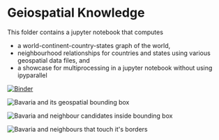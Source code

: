 # Geiospatial Knowledge

This folder contains a jupyter notebook that computes
* a world-continent-country-states graph of the world,
* neighbourhood relationships for countries and states using various geospatial data files, and
* a showcase for multiprocessing in a jupyter notebook without using ipyparallel

[![Binder](https://mybinder.org/badge_logo.svg)](https://mybinder.org/v2/gh/emergent-analytics/workstreams/v1.0.1?filepath=%2Fws1%2Fgeospatial%2FWS3_kp_Knowledge_Graph.ipynb)

![Bavaria and its geospatial bounding box](https://github.com/emergent-analytics/workstreams/raw/master/ws1/geospatial/fig02_bavaria_and_its_bbox.png "Bavaria and its geospatial bounding box")

![Bavaria and neighbour candidates inside bounding box](https://github.com/emergent-analytics/workstreams/raw/master/ws1/geospatial/fig03_bavaria_and_bbox_and_countries_inside_bbox.png "Bavaria and neighbour candidates inside bounding box")

![Bavaria and neighbours that touch it's borders](https://github.com/emergent-analytics/workstreams/raw/master/ws1/geospatial/fig04_bavaria_and_bbox_and_neighbours.png "Bavaria and neighbours that touch it's borders")


